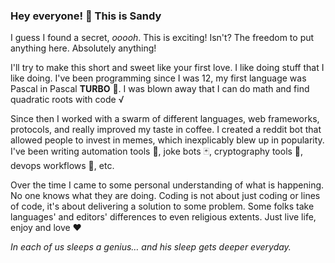 ### Hey everyone! 🖖 This is Sandy

I guess I found a secret, _ooooh_. This is exciting! Isn't? The freedom to put anything here. Absolutely anything!

I'll try to make this short and sweet like your first love. I like doing stuff that I like doing. I've been programming since I was 12, my first language was Pascal in Pascal **TURBO** 🚗. I was blown away that I can do math and find quadratic roots with code √

Since then I worked with a swarm of different languages, web frameworks, protocols, and really improved my taste in coffee. I created a reddit bot that allowed people to invest in memes, which inexplicably blew up in popularity. I've been writing automation tools 🔧, joke bots 🃏, cryptography tools 🔑, devops workflows 🌊, etc. 

Over the time I came to some personal understanding of what is happening. No one knows what they are doing. Coding is not about just coding or lines of code, it's about delivering a solution to some problem. Some folks take languages' and editors' differences to even religious extents. Just live life, enjoy and love ❤️

_In each of us sleeps a genius… and his sleep gets deeper everyday._
